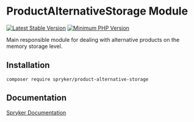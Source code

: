 # ProductAlternativeStorage Module
[![Latest Stable Version](https://poser.pugx.org/spryker/product-alternative-storage/v/stable.svg)](https://packagist.org/packages/spryker/product-alternative-storage)
[![Minimum PHP Version](https://img.shields.io/badge/php-%3E%3D%207.3-8892BF.svg)](https://php.net/)

Main responsible module for dealing with alternative products on the memory storage level.

## Installation

```
composer require spryker/product-alternative-storage
```

## Documentation

[Spryker Documentation](https://academy.spryker.com/developing_with_spryker/module_guide/modules.html)
